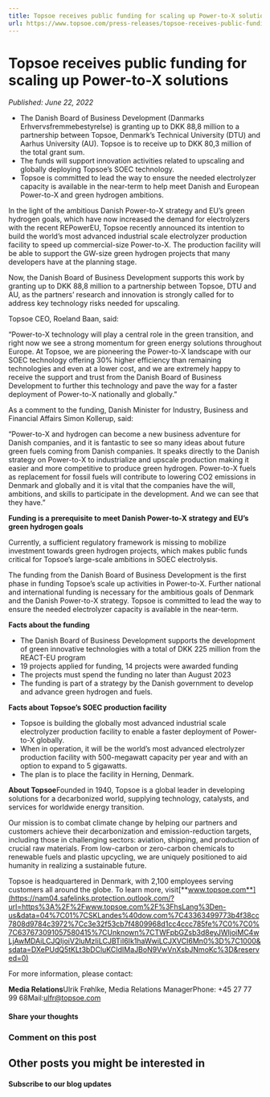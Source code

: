```yaml
---
title: Topsoe receives public funding for scaling up Power-to-X solutions
url: https://www.topsoe.com/press-releases/topsoe-receives-public-funding-for-scaling-up-power-to-x-solutions#main-content
---
```


# Topsoe receives public funding for scaling up Power-to-X solutions

*Published: June 22, 2022*

- The Danish Board of Business Development (Danmarks Erhvervsfremmebestyrelse) is granting up to DKK 88,8 million to a partnership between Topsoe, Denmark’s Technical University (DTU) and Aarhus University (AU). Topsoe is to receive up to DKK 80,3 million of the total grant sum.
- The funds will support innovation activities related to upscaling and globally deploying Topsoe’s SOEC technology.
- Topsoe is committed to lead the way to ensure the needed electrolyzer capacity is available in the near-term to help meet Danish and European Power-to-X and green hydrogen ambitions.

In the light of the ambitious Danish Power-to-X strategy and EU’s green hydrogen goals, which have now increased the demand for electrolyzers with the recent REPowerEU, Topsoe recently announced its intention to build the world’s most advanced industrial scale electrolyzer production facility to speed up commercial-size Power-to-X. The production facility will be able to support the GW-size green hydrogen projects that many developers have at the planning stage.

Now, the Danish Board of Business Development supports this work by granting up to DKK 88,8 million to a partnership between Topsoe, DTU and AU, as the partners’ research and innovation is strongly called for to address key technology risks needed for upscaling.

Topsoe CEO, Roeland Baan, said:

“Power-to-X technology will play a central role in the green transition, and right now we see a strong momentum for green energy solutions throughout Europe. At Topsoe, we are pioneering the Power-to-X landscape with our SOEC technology offering 30% higher efficiency than remaining technologies and even at a lower cost, and we are extremely happy to receive the support and trust from the Danish Board of Business Development to further this technology and pave the way for a faster deployment of Power-to-X nationally and globally.”

As a comment to the funding, Danish Minister for Industry, Business and Financial Affairs Simon Kollerup, said:

“Power-to-X and hydrogen can become a new business adventure for Danish companies, and it is fantastic to see so many ideas about future green fuels coming from Danish companies. It speaks directly to the Danish strategy on Power-to-X to industrialize and upscale production making it easier and more competitive to produce green hydrogen. Power-to-X fuels as replacement for fossil fuels will contribute to lowering CO2 emissions in Denmark and globally and it is vital that the companies have the will, ambitions, and skills to participate in the development. And we can see that they have.”

**Funding is a prerequisite to meet Danish Power-to-X strategy and EU’s green hydrogen goals**

Currently, a sufficient regulatory framework is missing to mobilize investment towards green hydrogen projects, which makes public funds critical for Topsoe’s large-scale ambitions in SOEC electrolysis.

The funding from the Danish Board of Business Development is the first phase in funding Topsoe’s scale up activities in Power-to-X. Further national and international funding is necessary for the ambitious goals of Denmark and the Danish Power-to-X strategy. Topsoe is committed to lead the way to ensure the needed electrolyzer capacity is available in the near-term.

**Facts about the funding**

- The Danish Board of Business Development supports the development of green innovative technologies with a total of DKK 225 million from the REACT-EU program
- 19 projects applied for funding, 14 projects were awarded funding
- The projects must spend the funding no later than August 2023
- The funding is part of a strategy by the Danish government to develop and advance green hydrogen and fuels.

**Facts about Topsoe’s SOEC production facility**

- Topsoe is building the globally most advanced industrial scale electrolyzer production facility to enable a faster deployment of Power-to-X globally.
- When in operation, it will be the world’s most advanced electrolyzer production facility with 500-megawatt capacity per year and with an option to expand to 5 gigawatts.
- The plan is to place the facility in Herning, Denmark.

**About Topsoe**Founded in 1940, Topsoe is a global leader in developing solutions for a decarbonized world, supplying technology, catalysts, and services for worldwide energy transition.

Our mission is to combat climate change by helping our partners and customers achieve their decarbonization and emission-reduction targets, including those in challenging sectors: aviation, shipping, and production of crucial raw materials. From low-carbon or zero-carbon chemicals to renewable fuels and plastic upcycling, we are uniquely positioned to aid humanity in realizing a sustainable future.

Topsoe is headquartered in Denmark, with 2,100 employees serving customers all around the globe. To learn more, visit[**www.topsoe.com**](https://nam04.safelinks.protection.outlook.com/?url=https%3A%2F%2Fwww.topsoe.com%2F%3FhsLang%3Den-us&data=04%7C01%7CSKLandes%40dow.com%7C43363499773b4f38cc7808d9784c3972%7Cc3e32f53cb7f4809968d1cc4ccc785fe%7C0%7C0%7C637673091057580415%7CUnknown%7CTWFpbGZsb3d8eyJWIjoiMC4wLjAwMDAiLCJQIjoiV2luMzIiLCJBTiI6Ik1haWwiLCJXVCI6Mn0%3D%7C1000&sdata=DXePUdQ5tKLt3bDCluKCIdIMaJBoN9VwVnXsbJNmoKc%3D&reserved=0)

For more information, please contact:

**Media Relations**Ulrik Frøhlke, Media Relations ManagerPhone: +45 27 77 99 68Mail:[ulfr@topsoe.com](mailto:ulfr@topsoe.com)

#### Share your thoughts

### Comment on this post

## Other posts you might be interested in

#### Subscribe to our blog updates